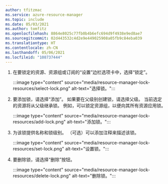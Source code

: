 ```yaml
---
author: tfitzmac
ms.service: azure-resource-manager
ms.topic: include
ms.date: 05/03/2021
ms.author: tomfitz
ms.openlocfilehash: 8864e8025c77fb0b4b6efc694d9f4938e9ed8ae7
ms.sourcegitcommit: 02d443532c4d2e9e449025908a05fb9c84eba039
ms.translationtype: HT
ms.contentlocale: zh-CN
ms.lasthandoff: 05/06/2021
ms.locfileid: "108737444"
---
```

1. 在要锁定的资源、资源组或订阅的“设置”边栏选项卡中，选择“锁定”。

    :::image type="content" source="media/resource-manager-lock-resources/select-lock.png" alt-text="选择锁。":::

1. 要添加锁，请选择“添加”。 如果要在父级别创建锁，请选择父级。 当前选定的资源将从父级继承锁。 例如，可以锁定资源组，以便向其所有资源应用锁。

    :::image type="content" source="media/resource-manager-lock-resources/add-lock.png" alt-text="添加锁。":::

1. 为该锁提供名称和锁级别。 （可选）可以添加注释来描述该锁。

    :::image type="content" source="media/resource-manager-lock-resources/set-lock.png" alt-text="设置锁。":::

1. 要删除锁，请选择“删除”按钮。

    :::image type="content" source="media/resource-manager-lock-resources/delete-lock.png" alt-text="删除锁。":::
